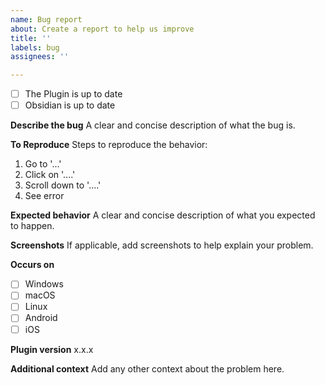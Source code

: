 ```yaml
---
name: Bug report
about: Create a report to help us improve
title: ''
labels: bug
assignees: ''

---
```


- [ ] The Plugin is up to date
- [ ] Obsidian is up to date

**Describe the bug**
A clear and concise description of what the bug is.

**To Reproduce**
Steps to reproduce the behavior:
1. Go to '...'
2. Click on '....'
3. Scroll down to '....'
4. See error

**Expected behavior**
A clear and concise description of what you expected to happen.

**Screenshots**
If applicable, add screenshots to help explain your problem.

**Occurs on**
- [ ] Windows
- [ ] macOS
- [ ] Linux
- [ ] Android
- [ ] iOS

**Plugin version**
x.x.x

**Additional context**
Add any other context about the problem here.
